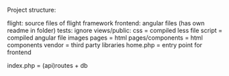 Project structure:

flight: source files of flight framework
frontend: angular files (has own readme in folder)
tests: ignore
views/public: css = compiled less file
              script = compiled angular file
              images
              pages = html
              pages/components = html components
              vendor = third party libraries
              home.php = entry point for frontend

index.php = (api)routes + db
